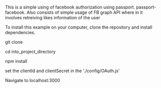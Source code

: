 This is a simple using of facebook authorization using passport.
passport-facebook. Also consists of simple usage of FB graph API
where in it involves retreiving likes information of the user

To install this example on your computer, clone the repository and install
dependencies.

git clone

cd into_project_directory

npm install

set the clientId and clientSecret in the './config/OAuth.js'

Navigate to localhost:3000



